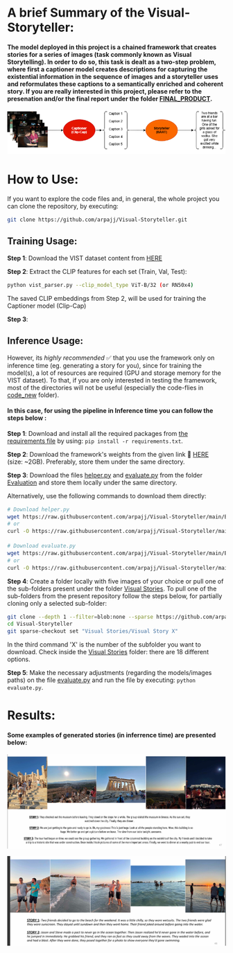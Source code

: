 # A brief Summary of the Visual-Storyteller:

#### The model deployed in this project is a chained framework that creates stories for a series of images (task commonly known as Visual Storytelling). In order to do so, this task is dealt as a two-step problem, where first a captioner model creates descriptions for capturing the existential information in the sequence of images and a storyteller uses and reformulates these captions to a semantically enriched and coherent story. If you are really interested in this project, please refer to the presenation and/or the final report under the folder [FINAL_PRODUCT](./FINAL_PRODUCT).

![My Image](Images/Model_diagram.png)

# How to Use:

If you want to explore the code files and, in general, the whole project you can clone the repository, by executing: 
```bash 
git clone https://github.com/arpajj/Visual-Storyteller.git
```
## Training Usage:
__Step 1__: Download the VIST dataset content from [HERE](https://visionandlanguage.net/VIST/dataset.html)

__Step 2__: Extract the CLIP features for each set (Train, Val, Test):
```bash
python vist_parser.py --clip_model_type ViT-B/32 (or RN50x4)
```
The saved CLIP embeddings from Step 2, will be used for training the Captioner model (Clip-Cap)

__Step 3__:

## Inference Usage: 

However, its _highly recommended_ ✅ that you use the framework only on inference time (eg. generating a story for you), since for training the model(s), a lot of resources are required (GPU and storage memory for the VIST dataset). To that, if you are only interested in testing the framework, most of the directories will not be useful (especially the code-flies in [code_new](./code_new) folder).

#### In this case, for using the pipeline in Inference time you can follow the steps below : 

__Step 1__: Download and install all the required packages from [the requirements file](./requirements.txt) by using: `pip install -r requirements.txt`.

__Step 2__: Download the framework's weights from the given link 🔗 [HERE](https://drive.google.com/drive/folders/1PJ65Y_VKar-HQDIHFr4aePVQWU8twZsL?usp=drive_link) (size: ~2GB). 
Preferably, store them under the same directory.

__Step 3__: Download the files [helper.py](./Evaluation/helper.py) and [evaluate.py](./Evaluation/evaluate.py) from the folder [Evaluation](./Evaluation) and store them locally under the same directory. 

Alternatively, use the following commands to download them directly:

```bash
# Download helper.py
wget https://raw.githubusercontent.com/arpajj/Visual-Storyteller/main/Evaluation/helper.py
# or
curl -O https://raw.githubusercontent.com/arpajj/Visual-Storyteller/main/Evaluation/helper.py

# Download evaluate.py
wget https://raw.githubusercontent.com/arpajj/Visual-Storyteller/main/Evaluation/evaluate.py
# or
curl -O https://raw.githubusercontent.com/arpajj/Visual-Storyteller/main/Evaluation/evaluate.py
```

__Step 4__: Create a folder locally with five images of your choice or pull one of the sub-folders present under the folder [Visual Stories](https://github.com/arpajj/Visual-Storyteller/tree/main/Visual%20Stories). To pull one of the sub-folders from the present repository follow the steps below, for partially cloning only a selected sub-folder:

```bash
git clone --depth 1 --filter=blob:none --sparse https://github.com/arpajj/Visual-Storyteller.git
cd Visual-Storyteller
git sparse-checkout set "Visual Stories/Visual Story X"
```

In the third command 'X' is the number of the subfolder you want to download. Check inside the [Visual Stories](https://github.com/arpajj/Visual-Storyteller/tree/main/Visual%20Stories) folder: there are 18 different options.

__Step 5__: Make the necessary adjustments (regarding the models/images paths) on the file [evaluate.py](./Evaluation/evaluate.py) and run the file by executing: `python evaluate.py`.


# Results: 

#### Some examples of generated stories (in inferrence time) are presented below: 

![My Image](Images/Story_example.png)

![My Image](Images/Story_example_2.png)


